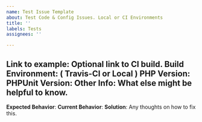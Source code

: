 ```yaml
---
name: Test Issue Template
about: Test Code & Config Issues. Local or CI Environments
title: ''
labels: Tests
assignees: ''

---
```


**Link to example**:
Optional link to CI build.
**Build Environment**: ( Travis-CI or Local )
**PHP Version**: 
**PHPUnit Version**: 
**Other Info**:
What else might be helpful to know.
---
**Expected Behavior**:
**Current Behavior**:
**Solution**:
Any thoughts on how to fix this.
